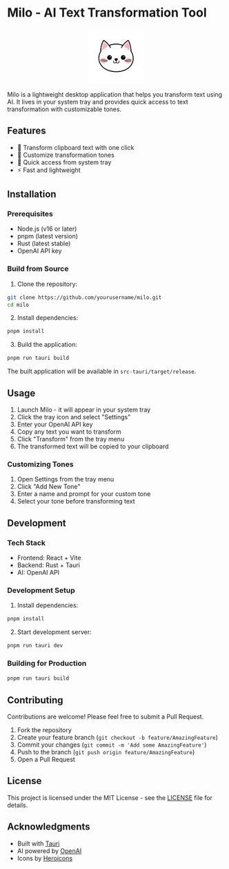 # Milo - AI Text Transformation Tool

<div align="center">
  <img src="public/icon.png" alt="Milo Logo" width="128" height="128">
</div>

Milo is a lightweight desktop application that helps you transform text using AI. It lives in your system tray and provides quick access to text transformation with customizable tones.

## Features

- 🎯 Transform clipboard text with one click
- 🎨 Customize transformation tones
- 🔄 Quick access from system tray
- ⚡ Fast and lightweight

## Installation

### Prerequisites

- Node.js (v16 or later)
- pnpm (latest version)
- Rust (latest stable)
- OpenAI API key

### Build from Source

1. Clone the repository:
```bash
git clone https://github.com/yourusername/milo.git
cd milo
```

2. Install dependencies:
```bash
pnpm install
```

3. Build the application:
```bash
pnpm run tauri build
```

The built application will be available in `src-tauri/target/release`.

## Usage

1. Launch Milo - it will appear in your system tray
2. Click the tray icon and select "Settings"
3. Enter your OpenAI API key
4. Copy any text you want to transform
5. Click "Transform" from the tray menu
6. The transformed text will be copied to your clipboard

### Customizing Tones

1. Open Settings from the tray menu
2. Click "Add New Tone"
3. Enter a name and prompt for your custom tone
4. Select your tone before transforming text

## Development

### Tech Stack

- Frontend: React + Vite
- Backend: Rust + Tauri
- AI: OpenAI API

### Development Setup

1. Install dependencies:
```bash
pnpm install
```

2. Start development server:
```bash
pnpm run tauri dev
```

### Building for Production

```bash
pnpm run tauri build
```

## Contributing

Contributions are welcome! Please feel free to submit a Pull Request.

1. Fork the repository
2. Create your feature branch (`git checkout -b feature/AmazingFeature`)
3. Commit your changes (`git commit -m 'Add some AmazingFeature'`)
4. Push to the branch (`git push origin feature/AmazingFeature`)
5. Open a Pull Request

## License

This project is licensed under the MIT License - see the [LICENSE](LICENSE) file for details.

## Acknowledgments

- Built with [Tauri](https://tauri.app)
- AI powered by [OpenAI](https://openai.com)
- Icons by [Heroicons](https://heroicons.com)
